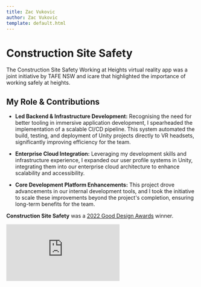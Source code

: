 ```yaml
---
title: Zac Vukovic
author: Zac Vukovic
template: default.html
---
```


# Construction Site Safety

The Construction Site Safety Working at Heights virtual reality app was a joint initiative by TAFE NSW and icare that highlighted the importance of working safely at heights.

## My Role & Contributions

- <strong>Led Backend & Infrastructure Development:</strong> Recognising the need for better tooling in immersive application development, I spearheaded the implementation of a scalable CI/CD pipeline. This system automated the build, testing, and deployment of Unity projects directly to VR headsets, significantly improving efficiency for the team.

- <strong>Enterprise Cloud Integration:</strong> Leveraging my development skills and infrastructure experience, I expanded our user profile systems in Unity, integrating them into our enterprise cloud architecture to enhance scalability and accessibility.

- <strong>Core Development Platform Enhancements:</strong> This project drove advancements in our internal development tools, and I took the initiative to scale these improvements beyond the project's completion, ensuring long-term benefits for the team.

<strong>Construction Site Safety</strong> was a <a href="https://good-design.org/projects/tafe-nsw-icare-construction-site-safety-working-heights-program/" target="_blank" rel="noopener noreferrer">2022 Good Design Awards</a> winner.

<div class="iframe-container">
    <iframe class="responsive-iframe" src="https://www.youtube.com/embed/DLo8CAm8w1E?start=126" title="YouTube video player" frameborder="0" allow="accelerometer; autoplay; clipboard-write; encrypted-media; gyroscope; picture-in-picture; web-share" allowfullscreen></iframe>
</div>
